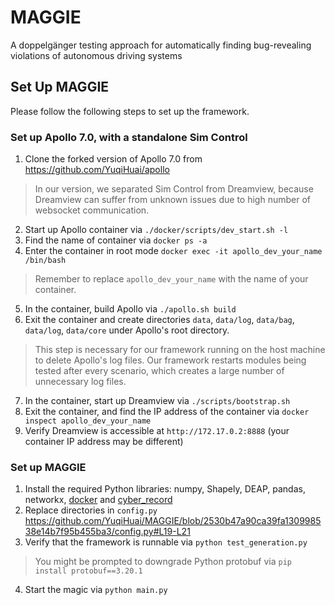 # MAGGIE 

A doppelgänger testing approach for automatically finding bug-revealing violations of autonomous driving systems

## Set Up MAGGIE
Please follow the following steps to set up the framework.
### Set up Apollo 7.0, with a standalone Sim Control 
1. Clone the forked version of Apollo 7.0 from https://github.com/YuqiHuai/apollo
> In our version, we separated Sim Control from Dreamview, because Dreamview can suffer from unknown issues due to high number of websocket communication.
2. Start up Apollo container via `./docker/scripts/dev_start.sh -l`
3. Find the name of container via `docker ps -a`
4. Enter the container in root mode `docker exec -it apollo_dev_your_name /bin/bash`
> Remember to replace `apollo_dev_your_name` with the name of your container.
5. In the container, build Apollo via `./apollo.sh build`
6. Exit the container and create directories `data`, `data/log`, `data/bag`, `data/log`, `data/core` under Apollo's root directory.
> This step is necessary for our framework running on the host machine to delete Apollo's log files. 
> Our framework restarts modules being tested after every scenario, which creates a large number of unnecessary log files.
7. In the container, start up Dreamview via `./scripts/bootstrap.sh`
8. Exit the container, and find the IP address of the container via `docker inspect apollo_dev_your_name`
9. Verify Dreamview is accessible at `http://172.17.0.2:8888` (your container IP address may be different)


### Set up MAGGIE
1. Install the required Python libraries: numpy, Shapely, DEAP, pandas, networkx, [docker](https://docker-py.readthedocs.io/en/stable/) and [cyber_record](https://github.com/daohu527/cyber_record)
2. Replace directories in `config.py`
https://github.com/YuqiHuai/MAGGIE/blob/2530b47a90ca39fa130998538e14b7f95b455ba3/config.py#L19-L21
3. Verify that the framework is runnable via `python test_generation.py`
> You might be prompted to downgrade Python protobuf via `pip install protobuf==3.20.1`
4. Start the magic via `python main.py`
